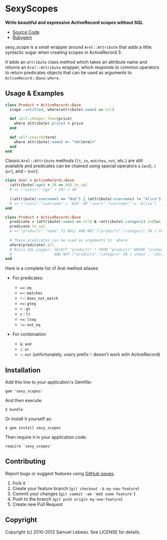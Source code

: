 SexyScopes
==========

**Write beautiful and expressive ActiveRecord scopes without SQL**

* [Source Code](https://github.com/samleb/sexy_scopes)
* [Rubygem](http://rubygems.org/gems/sexy_scopes)

sexy_scope is a small wrapper around `Arel::Attribute` that adds a little syntactic
sugar when creating scopes in ActiveRecord 3.

It adds an `attribute` class method which takes an attribute name and returns an 
`Arel::Attribute` wrapper, which responds to common operators to return predicates
objects that can be used as arguments to `ActiveRecord::Base.where`.


Usage & Examples
----------------

```ruby
class Product < ActiveRecord::Base
  scope :untitled, where(attribute(:name) == nil)
  
  def self.cheaper_than(price)
    where attribute(:price) < price
  end
  
  def self.search(term)
    where attribute(:name) =~ "%#{term}%"
  end
end
```

Classic `Arel::Attribute` methods (`lt`, `in`, `matches`, `not`, etc.) are still 
available and predicates can be chained using special operators `&` (`and`),
`|` (`or`), and `~` (`not`):

```ruby
class User < ActiveRecord::Base
  (attribute(:age) + 20 == 40).to_sql
  # => ("users"."age" + 20) = 40
  
  ((attribute(:username) == "Bob") | (attribute(:username) != "Alice")).to_sql
  # => ("users"."username" = 'Bob' OR "users"."username" != 'Alice')
end

class Product < ActiveRecord::Base
  predicate = (attribute(:name) == nil) & ~attribute(:category).in(%w( shoes shirts ))
  predicate.to_sql
  # => "products"."name" IS NULL AND NOT ("products"."category" IN ('shoes', 'shirts'))
  
  # These predicates can be used as arguments to `where`
  where(predicate).all
  # Rails SQL Logger: SELECT "products".* FROM "products" WHERE "products"."name" IS NULL
  #                   AND NOT ("products"."category" IN ('shoes', 'shirts'))
end
```

Here is a complete list of Arel method aliases:

* For predicates:
  - `==`: `eq`
  - `=~`: `matches`
  - `!~`: `does_not_match`
  - `>=`: `gteq`
  - `>` : `gt`
  - `<` : `lt`
  - `<=`: `lteq`
  - `!=`: `not_eq`

* For combination
  - `&`: `and`
  - `|`: `or`
  - `~`: `not` (unfortunately, unary prefix `!` doesn't work with ActiveRecord)


Installation
------------

Add this line to your application's Gemfile:

    gem 'sexy_scopes'

And then execute:

    $ bundle

Or install it yourself as:

    $ gem install sexy_scopes

Then require it in your application code:

    require 'sexy_scopes'


Contributing
------------

Report bugs or suggest features using [GitHub issues](https://github.com/samleb/sexy_scopes).

1. Fork it
2. Create your feature branch (`git checkout -b my-new-feature`)
3. Commit your changes (`git commit -am 'Add some feature'`)
4. Push to the branch (`git push origin my-new-feature`)
5. Create new Pull Request


Copyright
---------

Copyright (c) 2010-2012 Samuel Lebeau. See LICENSE for details.
